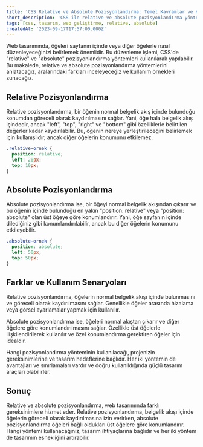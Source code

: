 ```yaml
---
title: 'CSS Relative ve Absolute Pozisyonlandırma: Temel Kavramlar ve Kullanım'
short_description: 'CSS ile relative ve absolute pozisyonlandırma yöntemlerinin anlamı, farkları ve kullanım örnekleri.'
tags: [css, tasarım, web geliştirme, relative, absolute]
createdAt: '2023-09-17T17:57:00.000Z'
---
```


Web tasarımında, öğeleri sayfanın içinde veya diğer öğelerle nasıl düzenleyeceğinizi belirlemek önemlidir. Bu düzenleme işlemi, CSS'de "relative" ve "absolute" pozisyonlandırma yöntemleri kullanılarak yapılabilir. Bu makalede, relative ve absolute pozisyonlandırma yöntemlerini anlatacağız, aralarındaki farkları inceleyeceğiz ve kullanım örnekleri sunacağız.

## Relative Pozisyonlandırma

Relative pozisyonlandırma, bir öğenin normal belgelik akış içinde bulunduğu konumdan göreceli olarak kaydırılmasını sağlar. Yani, öğe hala belgelik akış içindedir, ancak "left", "top", "right" ve "bottom" gibi özelliklerle belirtilen değerler kadar kaydırılabilir. Bu, öğenin nereye yerleştirileceğini belirlemek için kullanışlıdır, ancak diğer öğelerin konumunu etkilemez.

```css
.relative-ornek {
  position: relative;
  left: 20px;
  top: 10px;
}
```

## Absolute Pozisyonlandırma

Absolute pozisyonlandırma ise, bir öğeyi normal belgelik akışından çıkarır ve bu öğenin içinde bulunduğu en yakın "position: relative" veya "position: absolute" olan üst öğeye göre konumlandırır. Yani, öğe sayfanın içinde dilediğiniz gibi konumlandırılabilir, ancak bu diğer öğelerin konumunu etkileyebilir.

```css
.absolute-ornek {
  position: absolute;
  left: 50px;
  top: 50px;
}
```

## Farklar ve Kullanım Senaryoları

Relative pozisyonlandırma, öğelerin normal belgelik akışı içinde bulunmasını ve göreceli olarak kaydırılmasını sağlar. Genellikle öğeler arasında hizalama veya görsel ayarlamalar yapmak için kullanılır.

Absolute pozisyonlandırma ise, öğeleri normal akıştan çıkarır ve diğer öğelere göre konumlandırılmasını sağlar. Özellikle üst öğelerle ilişkilendirilerek kullanılır ve özel konumlandırma gerektiren öğeler için idealdir.

Hangi pozisyonlandırma yönteminin kullanılacağı, projenizin gereksinimlerine ve tasarım hedeflerine bağlıdır. Her iki yöntemin de avantajları ve sınırlamaları vardır ve doğru kullanıldığında güçlü tasarım araçları olabilirler.

## Sonuç

Relative ve absolute pozisyonlandırma, web tasarımında farklı gereksinimlere hizmet eder. Relative pozisyonlandırma, belgelik akışı içinde öğelerin göreceli olarak kaydırılmasına izin verirken, absolute pozisyonlandırma öğeleri bağlı oldukları üst öğelere göre konumlandırır. Hangi yöntemi kullanacağınız, tasarım ihtiyaçlarına bağlıdır ve her iki yöntem de tasarımın esnekliğini artırabilir.

